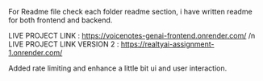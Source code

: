 For Readme file check each folder readme section, i have written readme for both frontend and backend.

LIVE PROJECT LINK : https://voicenotes-genai-frontend.onrender.com/ /n
LIVE PROJECT LINK VERSION 2 : https://realtyai-assignment-1.onrender.com/

Added rate limiting and enhance a little bit ui and user interaction.
